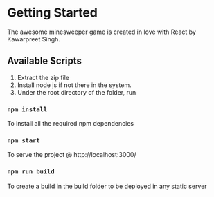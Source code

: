 # Getting Started 

The awesome minesweeper game is created in love with React by Kawarpreet Singh.
## Available Scripts

1. Extract the zip file
2. Install node js if not there in the system.
3. Under the root directory of the folder, run
### `npm install`

To install all the required npm dependencies

### `npm start`

To serve the project @ http://localhost:3000/

### `npm run build`

To create a build in the build folder to be deployed in any static server